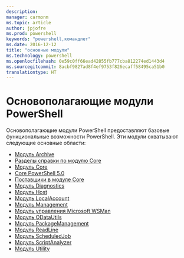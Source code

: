 ```yaml
---
description: 
manager: carmonm
ms.topic: article
author: jpjofre
ms.prod: powershell
keywords: "powershell,командлет"
ms.date: 2016-12-12
title: "основные модули"
ms.technology: powershell
ms.openlocfilehash: 0e59c0ff66ead42855fb777cba812274ed1443d4
ms.sourcegitcommit: 8acbf9827ad8f4ef9753f826ecaff58495ca51b0
translationtype: HT
---
```

#  <a name="the-powershell-common-modules"></a>Основополагающие модули PowerShell

Основополагающие модули PowerShell предоставляют базовые функциональные возможности PowerShell.
Эти модули охватывают следующие основные области:

-  [Модуль Archive](core-modules/Microsoft.PowerShell.Archive-Module.md)
-  [Разделы справки по модулю Core](core-modules/Windows-PowerShell-Core-About-Topics.md)
-  [Модуль Core](core-modules/Microsoft.PowerShell.Core-Module.md)
-  [Core PowerShell 5.0](core-modules/Windows-PowerShell-5.0.md)
-  [Поставщики в модуле Core](core-modules/Windows-PowerShell-Core-Providers.md)
-  [Модуль Diagnostics](core-modules/Microsoft.PowerShell.Diagnostics-Module.md)
-  [Модуль Host](core-modules/Microsoft.PowerShell.Host-Module.md)
-  [Модуль LocalAccount](core-modules/PSLocalAccount5-Module.md)
-  [Модуль Management](core-modules/Microsoft.PowerShell.Management-Module.md)
-  [Модуль управления Microsoft WSMan](core-modules/Microsoft.WSMan.Management-Module.md)
-  [Модуль ODataUtils](core-modules/Microsoft.PowerShell.ODataUtils-Module.md)
-  [Модуль PackageManagement](core-modules/PackageManagement-Module.md)
-  [Модуль ReadLine](core-modules/PSReadline-Module.md)
-  [Модуль ScheduledJob](core-modules/PSScheduledJob-Module.md)
-  [Модуль ScriptAnalyzer](core-modules/PSScriptAnalyzer-Module.md)
-  [Модуль Utility](core-modules/Microsoft.PowerShell.Utility-Module.md)

